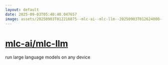 ```yaml
---
layout: default
date: 2025-09-03T05:40:40.047657
image: assets/20250903T012216075--mlc-ai--mlc-llm--20250903T012624000--cropped.png
---
```


# [mlc-ai/mlc-llm](https://github.com/mlc-ai/mlc-llm)

run large language models on any device
